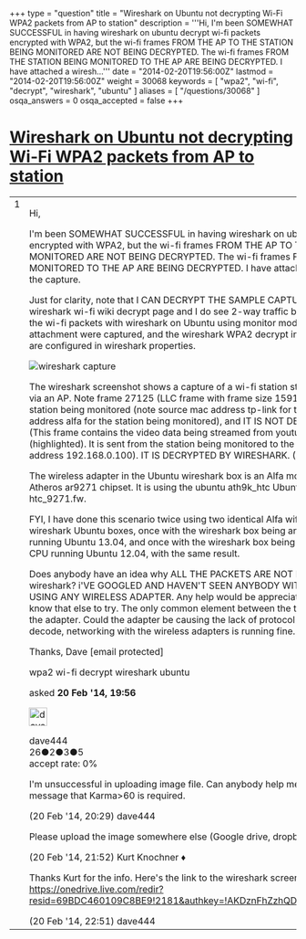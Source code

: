 +++
type = "question"
title = "Wireshark on Ubuntu not decrypting Wi-Fi WPA2 packets from AP to station"
description = '''Hi, I&#x27;m been SOMEWHAT SUCCESSFUL in having wireshark on ubuntu decrypt wi-fi packets encrypted with WPA2, but the wi-fi frames FROM THE AP TO THE STATION BEING MONITORED ARE NOT BEING DECRYPTED. The wi-fi frames FROM THE STATION BEING MONITORED TO THE AP ARE BEING DECRYPTED. I have attached a wiresh...'''
date = "2014-02-20T19:56:00Z"
lastmod = "2014-02-20T19:56:00Z"
weight = 30068
keywords = [ "wpa2", "wi-fi", "decrypt", "wireshark", "ubuntu" ]
aliases = [ "/questions/30068" ]
osqa_answers = 0
osqa_accepted = false
+++

<div class="headNormal">

# [Wireshark on Ubuntu not decrypting Wi-Fi WPA2 packets from AP to station](/questions/30068/wireshark-on-ubuntu-not-decrypting-wi-fi-wpa2-packets-from-ap-to-station)

</div>

<div id="main-body">

<div id="askform">

<table id="question-table" style="width:100%;"><colgroup><col style="width: 50%" /><col style="width: 50%" /></colgroup><tbody><tr class="odd"><td style="width: 30px; vertical-align: top"><div class="vote-buttons"><div id="post-30068-score" class="post-score" title="current number of votes">1</div><div id="favorite-count" class="favorite-count"></div></div></td><td><div id="item-right"><div class="question-body"><p>Hi,</p><p>I'm been SOMEWHAT SUCCESSFUL in having wireshark on ubuntu decrypt wi-fi packets encrypted with WPA2, but the wi-fi frames FROM THE AP TO THE STATION BEING MONITORED ARE NOT BEING DECRYPTED. The wi-fi frames FROM THE STATION BEING MONITORED TO THE AP ARE BEING DECRYPTED. I have attached a wireshark screenshot of the capture.</p><p>Just for clarity, note that I CAN DECRYPT THE SAMPLE CAPTURE FILE mentioned in the wireshark wi-fi wiki decrypt page and I do see 2-way traffic being decrypted. I'm capturing the wi-fi packets with wireshark on Ubuntu using monitor mode, the 4 EAPOL messages from attachment were captured, and the wireshark WPA2 decrypt information (ssid and password) are configured in wireshark properties.</p><p><img alt="wireshark capture" title="Wireshark Capture"></img></p><p>The wireshark screenshot shows a capture of a wi-fi station streaming a video from youtube via an AP. Note frame 27125 (LLC frame with frame size 1591). It is sent from the AP to the station being monitored (note source mac address tp-link for the AP and destination mac address alfa for the station being monitored), and IT IS NOT DECRYPTED BY WIRESHARK. (This frame contains the video data being streamed from youtube.) Note frame 27123 (highlighted). It is sent from the station being monitored to the AP (the wi-fi station has address 192.168.0.100). IT IS DECRYPTED BY WIRESHARK. (It contains a TCP/IP ACK.)</p><p>The wireless adapter in the Ubuntu wireshark box is an Alfa model AWUS036NHA with Atheros ar9271 chipset. It is using the ubuntu ath9k_htc Ubuntu driver and firmware htc_9271.fw.<br />
</p><p>FYI, I have done this scenario twice using two identical Alfa wifi adapters in two different wireshark Ubuntu boxes, once with the wireshark box being an AMD box with a Phenom cpu running Ubuntu 13.04, and once with the wireshark box being an Intel box with a Core 2 Duo CPU running Ubuntu 12.04, with the same result.</p><p>Does anybody have an idea why ALL THE PACKETS ARE NOT BEING DECRYPTED by wireshark? i'VE GOOGLED AND HAVEN'T SEEN ANYBODY WITH A SIMILIAR PROBLEM USING ANY WIRELESS ADAPTER. Any help would be appreciated. I'm out of ideas, and don't know that else to try. The only common element between the two different wireshark boxes is the adapter. Could the adapter be causing the lack of protocol decode? Aside from the lack of decode, networking with the wireless adapters is running fine. Thanks for your help.</p><p>Thanks, Dave [email protected]</p></div><div id="question-tags" class="tags-container tags">wpa2 wi-fi decrypt wireshark ubuntu</div><div id="question-controls" class="post-controls"></div><div class="post-update-info-container"><div class="post-update-info post-update-info-user"><p>asked <strong>20 Feb '14, 19:56</strong></p><img src="https://secure.gravatar.com/avatar/f29f0cdac7cb8caca278f3b3b9a72c6a?s=32&amp;d=identicon&amp;r=g" class="gravatar" width="32" height="32" alt="dave444&#39;s gravatar image" /><p>dave444<br />
<span class="score" title="26 reputation points">26</span><span title="2 badges"><span class="badge1">●</span><span class="badgecount">2</span></span><span title="3 badges"><span class="silver">●</span><span class="badgecount">3</span></span><span title="5 badges"><span class="bronze">●</span><span class="badgecount">5</span></span><br />
<span class="accept_rate" title="Rate of the user&#39;s accepted answers">accept rate:</span> <span title="dave444 has no accepted answers">0%</span> </br></p></img></div></div><div id="comments-container-30068" class="comments-container"><span id="30069"></span><div id="comment-30069" class="comment"><div id="post-30069-score" class="comment-score"></div><div class="comment-text"><p>I'm unsuccessful in uploading image file. Can anybody help me upload the image? I get message that Karma&gt;60 is required.</p></div><div id="comment-30069-info" class="comment-info"><span class="comment-age">(20 Feb '14, 20:29)</span> dave444</div></div><span id="30071"></span><div id="comment-30071" class="comment"><div id="post-30071-score" class="comment-score"></div><div class="comment-text"><p>Please upload the image somewhere else (Google drive, dropbox, etc.) and post the link here.</p></div><div id="comment-30071-info" class="comment-info"><span class="comment-age">(20 Feb '14, 21:52)</span> Kurt Knochner ♦</div></div><span id="30072"></span><div id="comment-30072" class="comment"><div id="post-30072-score" class="comment-score"></div><div class="comment-text"><p>Thanks Kurt for the info. Here's the link to the wireshark screenshot: <a href="https://onedrive.live.com/redir?resid=69BDC460109C8BE9!2181&amp;authkey=!AKDznFhZzhQDmyQ&amp;v=3&amp;ithint=photo%2c.jpg">https://onedrive.live.com/redir?resid=69BDC460109C8BE9!2181&amp;authkey=!AKDznFhZzhQDmyQ&amp;v=3&amp;ithint=photo%2c.jpg</a></p></div><div id="comment-30072-info" class="comment-info"><span class="comment-age">(20 Feb '14, 22:51)</span> dave444</div></div></div><div id="comment-tools-30068" class="comment-tools"></div><div class="clear"></div><div id="comment-30068-form-container" class="comment-form-container"></div><div class="clear"></div></div></td></tr></tbody></table>

</div>

</div>

